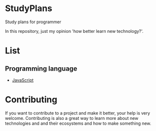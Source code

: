 # StudyPlans
Study plans for programmer

In this repository, just my opinion 'how better learn new technology?'.

# List
## Programming language

- [JavaScript](https://github.com/ximet/StudyPlans/blob/master/language/javascript.md)

# Contributing

If you want to contribute to a project and make it better, your help is very welcome. Contributing is also a great way to learn more about new technologies and and their ecosystems and how to make something new.
